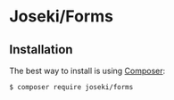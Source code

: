 Joseki/Forms
=======================

Installation
------------

The best way to install is using  [Composer](http://getcomposer.org/):

```sh
$ composer require joseki/forms
```
